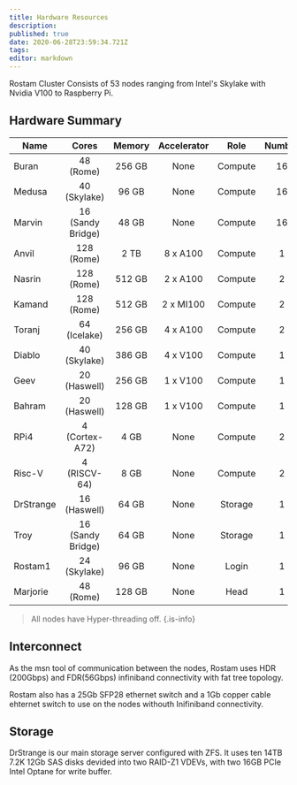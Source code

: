 ```yaml
---
title: Hardware Resources
description: 
published: true
date: 2020-06-28T23:59:34.721Z
tags: 
editor: markdown
---
```


Rostam Cluster Consists of 53 nodes ranging from Intel's Skylake with Nvidia V100 to Raspberry Pi.

## Hardware Summary

|Name       |Cores              |Memory |Accelerator    |Role   |Number |
|-----------|:-----------------:|:-----:|:-------------:|:-----:|:-----:|
|Buran      |48 (Rome)          |256 GB |None           |Compute|16     |
|Medusa     |40 (Skylake)       |96 GB  |None           |Compute|16     |
|Marvin     |16 (Sandy Bridge)  |48 GB  |None           |Compute|16     |
|Anvil      |128 (Rome)         |2 TB   |8 x A100       |Compute|1      |
|Nasrin     |128 (Rome)         |512 GB |2 x A100       |Compute|2      |
|Kamand     |128 (Rome)         |512 GB |2 x MI100      |Compute|2      |
|Toranj     |64 (Icelake)       |256 GB |4 x A100       |Compute|2      |
|Diablo     |40 (Skylake)       |386 GB |4 x V100       |Compute|1      |
|Geev       |20 (Haswell)       |256 GB |1 x V100       |Compute|1      |
|Bahram     |20 (Haswell)       |128 GB |1 x V100       |Compute|1      |
|RPi4       |4 (Cortex-A72)     |4 GB   |None           |Compute|2      |
|Risc-V     |4 (RISCV-64)       |8 GB   |None           |Compute|2      |
|DrStrange  |16 (Haswell)       |64 GB  |None           |Storage|1      |
|Troy       |16 (Sandy Bridge)  |64 GB  |None           |Storage|1      |
|Rostam1    |24 (Skylake)       |96 GB  |None           |Login  |1      |
|Marjorie   |48 (Rome)          |128 GB |None           |Head   |1      |

> All nodes have Hyper-threading off.
{.is-info}

## Interconnect

As the msn tool of communication between the nodes, Rostam uses HDR (200Gbps) and FDR(56Gbps) infiniband connectivity with fat tree topology.

Rostam also has a 25Gb SFP28 ethernet switch and a 1Gb copper cable ehternet switch to use on the nodes withouth Inifiniband connectivity.

## Storage
DrStrange is our main storage server configured with ZFS. It uses ten 14TB 7.2K 12Gb SAS disks devided into two RAID-Z1 VDEVs, with two 16GB PCIe Intel Optane for write buffer.
